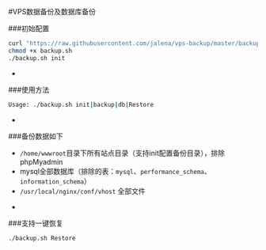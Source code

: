 #VPS数据备份及数据库备份

###初始配置
```sh 
curl "https://raw.githubusercontent.com/jalena/vps-backup/master/backup.sh" -O backup.sh 
chmod +x backup.sh
./backup.sh init
```
-
###使用方法
```sh
Usage: ./backup.sh init|backup|db|Restore
```
-
###备份数据如下
* `/home/wwwroot`目录下所有站点目录（支持init配置备份目录），排除phpMyadmin
* mysql全部数据库（排除的表：`mysql`、`performance_schema`、`information_schema`）
* `/usr/local/nginx/conf/vhost` 全部文件
-
###支持一键恢复
```Bash 
./backup.sh Restore
```

